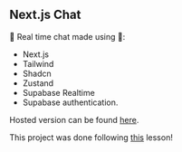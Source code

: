## Next.js Chat

💬 Real time chat made using 🚀: 
- Next.js
- Tailwind
- Shadcn
- Zustand
- Supabase Realtime
- Supabase authentication.

Hosted version can be found [here](https://next-chat-seven-topaz.vercel.app/).

This project was done following [this](https://www.youtube.com/watch?v=-xXASlyU0Ck) lesson!